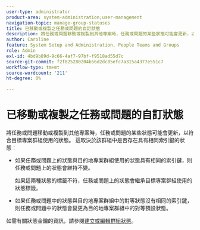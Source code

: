 ```yaml
---
user-type: administrator
product-area: system-administration;user-management
navigation-topic: manage-group-statuses
title: 已移動或複製之任務或問題的自訂狀態
description: 將任務或問題移動或複製到其他專案時，任務或問題的某些狀態可能會更新，以符合目標專案群組使用的狀態。
author: Caroline
feature: System Setup and Administration, People Teams and Groups
role: Admin
exl-id: 4bd9b89d-9c66-4af7-97bf-f9518ad55d7c
source-git-commit: f2f825280204b56d2dc85efc7a315a4377e551c7
workflow-type: tm+mt
source-wordcount: '211'
ht-degree: 0%

---
```


# 已移動或複製之任務或問題的自訂狀態

將任務或問題移動或複製到其他專案時，任務或問題的某些狀態可能會更新，以符合目標專案群組使用的狀態。 這取決於該群組中是否存在具有相同索引鍵的狀態：

* 如果任務或問題上的狀態與目的地專案群組使用的狀態具有相同的索引鍵，則任務或問題上的狀態會維持不變。

  如果這兩種狀態的標籤不符，任務或問題上的狀態會繼承目標專案群組使用的狀態標籤。

* 如果任務或問題中的狀態與目的地專案群組中的對等狀態沒有相同的索引鍵，則任務或問題中的狀態會變更為目的地專案群組中的對等預設狀態。

如需有關狀態金鑰的資訊，請參閱[建立或編輯群組狀態](../../../administration-and-setup/manage-groups/manage-group-statuses/create-or-edit-a-group-status.md)。
